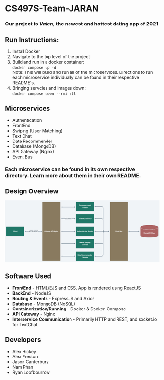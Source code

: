 
# CS497S-Team-JARAN

### Our project is _Valen_, the newest and **hottest** dating app of 2021

## Run Instructions:

1. Install Docker
2. Navigate to the top level of the project
3. Build and run in a docker container:\
    `docker compose up -d`\
    Note: This will build and run all of the microservices. Directions to run each microservice individually can be found in their respective README's.
4. Bringing servcies and images down:\
    `docker compose down --rmi all`

## Microservices
* Authentication
* FrontEnd
* Swiping (User Matching)
* Text Chat
* Date Recommender
* Database (MongoDB)
* API Gateway (Nginx)
* Event Bus

### Each microservice can be found in its own respective directory. Learn more about them in their own README.

## Design Overview
![Design Overview](FrontEnd/public/System_Design.png)


## Software Used
* **FrontEnd** - HTML/EJS and CSS. App is rendered using ReactJS
* **BackEnd** - NodeJS
* **Routing & Events** - ExpressJS and Axios
* **Database** - MongoDB (NoSQL)
* **Containerization/Running** - Docker & Docker-Compose
* **API Gateway** - Nginx
* **Interservice Communication** - Primarily HTTP and REST, and socket.io for TextChat

## Developers
* Alex Hickey
* Alex Preston
* Jason Canterbury
* Nam Phan
* Ryan Loofbourrow
